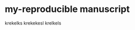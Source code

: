 # my-reproducible manuscript

<!-- badges: start -->
<!-- badges: end -->

krekelks krekekesl krelkels
